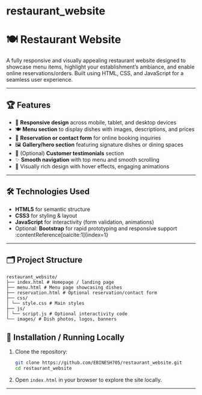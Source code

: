 # restaurant_website
# 🍽️ Restaurant Website

A fully responsive and visually appealing restaurant website designed to showcase menu items, highlight your establishment’s ambiance, and enable online reservations/orders. Built using HTML, CSS, and JavaScript for a seamless user experience.

---

## 🏆 Features

- 📱 **Responsive design** across mobile, tablet, and desktop devices  
- 🍽️ **Menu section** to display dishes with images, descriptions, and prices  
- 📝 **Reservation or contact form** for online booking inquiries  
- 🖼️ **Gallery/hero section** featuring signature dishes or dining spaces  
- 💬 (Optional) **Customer testimonials** section  
- ✨ **Smooth navigation** with top menu and smooth scrolling  
- 🎨 Visually rich design with hover effects, engaging animations

---

## 🛠️ Technologies Used

- **HTML5** for semantic structure  
- **CSS3** for styling & layout  
- **JavaScript** for interactivity (form validation, animations)  
- Optional: **Bootstrap** for rapid prototyping and responsive support :contentReference[oaicite:1]{index=1}

---

## 🗂️ Project Structure
```
restaurant_website/
├── index.html # Homepage / landing page
├── menu.html # Menu page showcasing dishes
├── reservation.html # Optional reservation/contact form
├── css/
│ └── style.css # Main styles
├── js/
│ └── script.js # Optional interactivity code    
└── images/ # Dish photos, logos, banners
````

## 🚀 Installation / Running Locally

1. Clone the repository:
    ```bash
    git clone https://github.com/EBINESH705/restaurant_website.git
    cd restaurant_website
    ```

2. Open `index.html` in your browser to explore the site locally.

---
